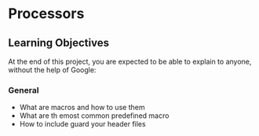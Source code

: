# Processors

## Learning Objectives
At the end of this project, you are expected to be able to explain to anyone, without the help  of Google:

### General
- What are macros and how to use them
- What are th emost common predefined macro
- How to include guard your header files



